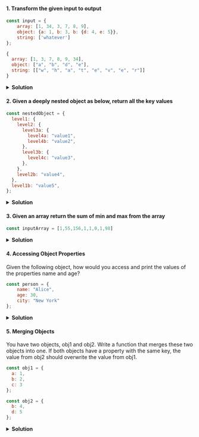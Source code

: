 
#### 1. Transform the given input to output

```js
const input = {
    array: [1, 34, 3, 7, 8, 9],
    object: {a: 1, b: 3, b: {d: 4, e: 5}},
    string: ['whatever']
};
```

```js
{
  array: [1, 3, 7, 8, 9, 34],
  object: ["a", "b", "d", "e"],
  string: [["w", "h", "a", "t", "e", "v", "e", "r"]]
}
```


<details><summary><b>Solution</b></summary>
<p>

```js
function transformInput(input) {
  const sortedArray = input.array.sort((a, b) => b - a);

  const extractKeys = (obj) => {
    const keys = [];
    for (const key in obj) {
      keys.push(key);
      if (typeof obj[key] === "object" && !Array.isArray(obj[key])) {
        keys.push(...extractKeys(obj[key]));
      }
    }
    return keys;
  };

  const objectKeys = extractKeys(input.object);

  const stringArray = input.string.map((str) => str.split(""));
  return {
    array: sortedArray,
    object: objectKeys,
    string : stringArray
  };
}
console.log(transformInput(input));
```

</p>
</details>

#### 2. Given a deeply nested object as below, return all the key values 

``` js
const nestedObject = {
  level1: {
    level2: {
      level3a: {
        level4a: "value1",
        level4b: "value2",
      },
      level3b: {
        level4c: "value3",
      },
    },
    level2b: "value4",
  },
  level1b: "value5",
};
```

<details><summary><b>Solution</b></summary>

```js

const extractKeys = (obj) => {
  const keys = [];
  for (const key in obj) {
    keys.push(key);
    if (typeof obj[key] === "object") {
      keys.push(...extractKeys(obj[key]));
    }
  }
  return keys;
};

console.log(extractKeys(nestedObject));

\\output : [  'level1',  'level2',  'level3a', 'level4a',  'level4b', 'level3b',  'level4c', 'level2b',  'level1b']

```

</details>

#### 3. Given an array return the sum of min and max from the array

``` js
const inputArray = [1,55,156,1,1,0,1,98]

```

<details><summary><b>Solution</b></summary>

```js

const SumofMinMax = (input) => {
  if(input.length === 0){
   return null
  }
  const min = Math.min(...input)
  const max = Math.max(...input)

  return min+max
}

console.log(SumofMinMax([])); \\null
console.log(SumofMinMax(inputArray)); \\156

```

</details>

#### 4. Accessing Object Properties
Given the following object, how would you access and print the values of the properties name and age?

```js
const person = {
    name: "Alice",
    age: 30,
    city: "New York"
};
```

<details><summary><b>Solution</b></summary>

```js

const AccessValues = (obj) => {
  const result = [];
  for (const key in obj) {
    if (key === "name" || key === "age") {
      result.push(obj[key]);
    }
  }
  return result
};

console.log(AccessValues(person)); //['Alice' ,30]

```

</details>


#### 5. Merging Objects
You have two objects, obj1 and obj2. Write a function that merges these two objects into one. If both objects have a property with the same key, the value from obj2 should overwrite the value from obj1.

``` js
const obj1 = {
  a: 1,
  b: 2,
  c: 3
};

const obj2 = {
  b: 4,
  d: 5
};
```

<details><summary><b>Solution</b></summary>

```js
const ObjectMerger = (obj1, obj2) => {
  return {
    ...obj1,
    ...obj2
  }
}
console.log(ObjectMerger(obj1,obj2)) //{ a: 1, b: 4, c: 3, d: 5 }

```
</details>
